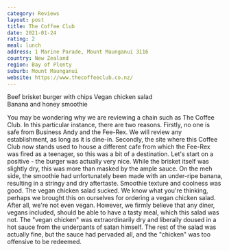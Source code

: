 ```yaml
---
category: Reviews
layout: post
title: The Coffee Club
date: 2021-01-24
rating: 2
meal: lunch
address: 1 Marine Parade, Mount Maunganui 3116
country: New Zealand
region: Bay of Plenty
suburb: Mount Maunganui
website: https://www.thecoffeeclub.co.nz/
---
```

Beef brisket burger with chips 
Vegan chicken salad  
Banana and honey smoothie  

You may be wondering why we are reviewing a chain such as The Coffee Club. In this particular instance, there are two reasons. Firstly, no one is safe from Business Andy and the Fee-Rex. We will review any establishment, as long as it is dine-in. Secondly, the site where this Coffee Club now stands used to house a different cafe from which the Fee-Rex was fired as a teenager, so this was a bit of a destination. Let's start on a positive - the burger was actually very nice. While the brisket itself was slightly dry, this was more than masked by the ample sauce. On the meh side, the smoothie had unfortunately been made with an under-ripe banana, resulting in a stringy and dry aftertaste. Smoothie texture and coolness was good. The vegan chicken salad sucked. We know what you're thinking, perhaps we brought this on ourselves for ordering a vegan chicken salad. After all, we're not even vegan. However, we firmly believe that any diner, vegans included, should be able to have a tasty meal, which this salad was not. The "vegan chicken" was extraordinarily dry and liberally doused in a hot sauce from the underpants of satan himself. The rest of the salad was actually fine, but the sauce had pervaded all, and the "chicken" was too offensive to be redeemed. 
